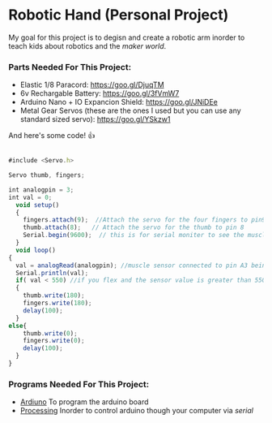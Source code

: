 # Robotic Hand (Personal Project)

My goal for this project is to degisn and create a robotic arm inorder to teach kids about robotics and the *maker world*.


 ### Parts Needed For This Project:

 * Elastic 1/8 Paracord: https://goo.gl/DjuqTM
 * 6v Rechargable Battery: https://goo.gl/3fVmW7
 * Arduino Nano + IO Expancion Shield: https://goo.gl/JNiDEe
 * Metal Gear Servos (these are the ones I used but you can use any standard sized servo): https://goo.gl/YSkzw1

And here's some code! :+1:

```javascript

#include <Servo.h>

Servo thumb, fingers;

int analogpin = 3;
int val = 0;
  void setup()
  {
    fingers.attach(9);  //Attach the servo for the four fingers to pin9
    thumb.attach(8);   // Attach the servo for the thumb to pin 8
    Serial.begin(9600);  // this is for serial moniter to see the muscle sensor value you're getting
  }
  void loop()
{
  val = analogRead(analogpin); //muscle sensor connected to pin A3 being stated as val
  Serial.println(val);
  if( val < 550) //if you flex and the sensor value is greater than 550 then close servos--adjust this value to your muscle sensor value
  {
    thumb.write(180);
    fingers.write(180);
    delay(100);
  }
else{
    thumb.write(0);
    fingers.write(0);
    delay(100);
  }
}
```


### Programs Needed For This Project:

 * [Ardiuno](https://www.arduino.cc/) To program the arduino board
 * [Processing](https://processing.org/) Inorder to control arduino though your computer via *serial*
